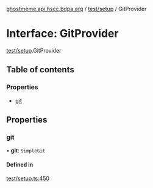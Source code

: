 [ghostmeme.api.hscc.bdpa.org][1] / [test/setup][2] / GitProvider

# Interface: GitProvider

[test/setup][2].GitProvider

## Table of contents

### Properties

- [git][3]

## Properties

### git

• **git**: `SimpleGit`

#### Defined in

[test/setup.ts:450][4]

[1]: ../README.md
[2]: ../modules/test_setup.md
[3]: test_setup.gitprovider.md#git
[4]:
  https://github.com/nhscc/ghostmeme.api.hscc.bdpa.org/blob/1aca321/test/setup.ts#L450
